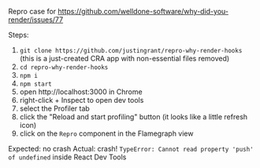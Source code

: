 Repro case for https://github.com/welldone-software/why-did-you-render/issues/77

Steps:

1. `git clone https://github.com/justingrant/repro-why-render-hooks` (this is a just-created CRA app with non-essential files removed)
2. `cd repro-why-render-hooks`
3. `npm i`
4. `npm start`
5. open http://localhost:3000 in Chrome
6. right-click + Inspect to open dev tools
7. select the Profiler tab
8. click the "Reload and start profiling" button (it looks like a little refresh icon)
9. click on the `Repro` component in the Flamegraph view

Expected: no crash
Actual: crash! `TypeError: Cannot read property 'push' of undefined` inside React Dev Tools
